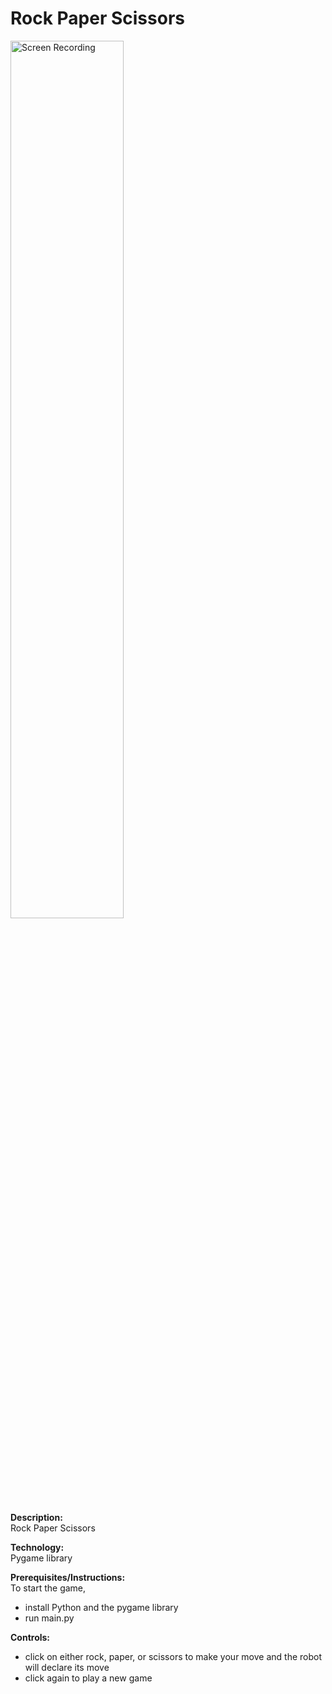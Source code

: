 # Rock Paper Scissors

<img src="https://github.com/user-attachments/assets/f032cf95-3291-42d7-91ec-63ff8ccd3cfb" width="60%" alt="Screen Recording">

**Description:**  
Rock Paper Scissors

**Technology:**  
Pygame library  

**Prerequisites/Instructions:**  
To start the game,
* install Python and the pygame library
* run main.py  

**Controls:**  
* click on either rock, paper, or scissors to make your move and the robot will declare its move
* click again to play a new game
